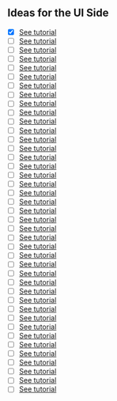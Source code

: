 ## Ideas for the UI Side

* [x] [See tutorial](https://youtu.be/NGiQCBsVayI)
* [ ] [See tutorial](https://luu.dev/)
* [ ] [See tutorial](https://youtu.be/YkMVNdBZbc0)
* [ ] [See tutorial](https://youtu.be/7r9ehBo5HA0)
* [ ] [See tutorial](https://youtu.be/aoUY_hneMkU)
* [ ] [See tutorial](https://youtu.be/7sKu6gfquo8)
* [ ] [See tutorial](https://youtu.be/ubZLc1_nx0A)
* [ ] [See tutorial](https://youtu.be/KJ0TFywHdvM)
* [ ] [See tutorial](https://youtu.be/ccQJZcTaRyE)
* [ ] [See tutorial](https://youtu.be/LoAYqu7GwbM)
* [ ] [See tutorial](https://youtu.be/4KarOtBnT94)
* [ ] [See tutorial](https://youtu.be/JJk0I_jWSc4)
* [ ] [See tutorial](https://youtu.be/_sUSGtf8CxA)
* [ ] [See tutorial](https://youtu.be/w-PoV_sIWos)
* [ ] [See tutorial](https://youtu.be/NviDtoGOQ2A)
* [ ] [See tutorial](https://youtu.be/Cvby3_Iewvk)
* [ ] [See tutorial](https://youtu.be/Cvby3_Iewvk)
* [ ] [See tutorial](https://youtu.be/zlqTm79di1E)
* [ ] [See tutorial](https://youtu.be/bQ2teFYlIF0)
* [ ] [See tutorial](https://youtu.be/zD_IRj2s1HA)
* [ ] [See tutorial](https://youtu.be/1N2TClkX5rU)
* [ ] [See tutorial](https://youtu.be/xrhNIU-BLZw)
* [ ] [See tutorial](https://youtu.be/KZ-eAiBW6gA)
* [ ] [See tutorial](https://youtu.be/-ehWcnhDZbU)
* [ ] [See tutorial](https://youtu.be/Z7UpV6TnyOg)
* [ ] [See tutorial](https://youtu.be/XzjxqS0xAu0)
* [ ] [See tutorial](https://youtu.be/mihfKI9OFk4)
* [ ] [See tutorial](https://youtu.be/Uk_CMjetw7g)
* [ ] [See tutorial](https://youtu.be/ePiz3jtLk-k)
* [ ] [See tutorial](https://youtu.be/mWnfc0Lm_F4)
* [ ] [See tutorial](https://youtu.be/Gh0Faa9hT7M)
* [ ] [See tutorial](https://youtu.be/-DVLq7Rl6mU)
* [ ] [See tutorial](https://youtu.be/MfqiJ94sWtQ)
* [ ] [See tutorial](https://youtu.be/nXqMaQKfyfM)
* [ ] [See tutorial](https://youtu.be/4DLjvDbz8Uo)
* [ ] [See tutorial](https://youtu.be/YM0dm83Bw6A)
* [ ] [See tutorial](https://youtu.be/2R3VCGHk4G4)
* [ ] [See tutorial](https://youtu.be/7sKu6gfquo8)
* [ ] [See tutorial](https://youtu.be/juZzouAA5w8)
* [ ] [See tutorial](https://youtu.be/4aMLu1pRa-g)
* [ ] [See tutorial](https://youtu.be/pAUTWKtp6Po)
